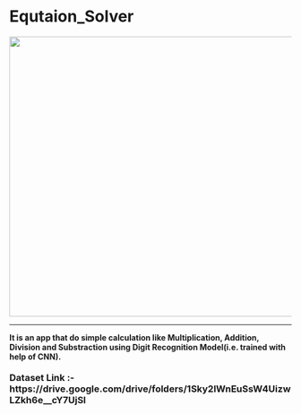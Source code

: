 # Equtaion_Solver
<img src="result/scrnli_10_15_2021_3-35-51 PM.gif" width="1400" height="500" />
<hr>
<h4 style="margin-top:10px;">It is an app that do simple calculation like Multiplication, Addition, Division and Substraction using Digit Recognition Model(i.e. trained with help of CNN).</h4>
<h3 style="margin-top:10px;"> Dataset Link :- https://drive.google.com/drive/folders/1Sky2lWnEuSsW4UizwLZkh6e__cY7UjSl </h3>

